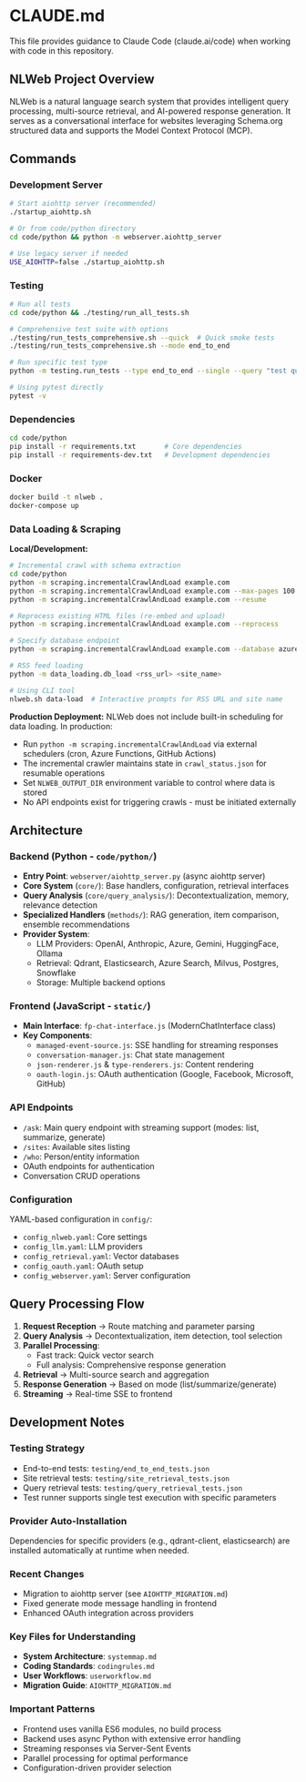 # CLAUDE.md

This file provides guidance to Claude Code (claude.ai/code) when working with code in this repository.

## NLWeb Project Overview

NLWeb is a natural language search system that provides intelligent query processing, multi-source retrieval, and AI-powered response generation. It serves as a conversational interface for websites leveraging Schema.org structured data and supports the Model Context Protocol (MCP).

## Commands

### Development Server
```bash
# Start aiohttp server (recommended)
./startup_aiohttp.sh

# Or from code/python directory
cd code/python && python -m webserver.aiohttp_server

# Use legacy server if needed
USE_AIOHTTP=false ./startup_aiohttp.sh
```

### Testing
```bash
# Run all tests
cd code/python && ./testing/run_all_tests.sh

# Comprehensive test suite with options
./testing/run_tests_comprehensive.sh --quick  # Quick smoke tests
./testing/run_tests_comprehensive.sh --mode end_to_end

# Run specific test type
python -m testing.run_tests --type end_to_end --single --query "test query"

# Using pytest directly
pytest -v
```

### Dependencies
```bash
cd code/python
pip install -r requirements.txt       # Core dependencies
pip install -r requirements-dev.txt   # Development dependencies
```

### Docker
```bash
docker build -t nlweb .
docker-compose up
```

### Data Loading & Scraping

**Local/Development:**
```bash
# Incremental crawl with schema extraction
cd code/python
python -m scraping.incrementalCrawlAndLoad example.com
python -m scraping.incrementalCrawlAndLoad example.com --max-pages 100
python -m scraping.incrementalCrawlAndLoad example.com --resume

# Reprocess existing HTML files (re-embed and upload)
python -m scraping.incrementalCrawlAndLoad example.com --reprocess

# Specify database endpoint
python -m scraping.incrementalCrawlAndLoad example.com --database azure_ai_search

# RSS feed loading
python -m data_loading.db_load <rss_url> <site_name>

# Using CLI tool
nlweb.sh data-load  # Interactive prompts for RSS URL and site name
```

**Production Deployment:**
NLWeb does not include built-in scheduling for data loading. In production:
- Run `python -m scraping.incrementalCrawlAndLoad` via external schedulers (cron, Azure Functions, GitHub Actions)
- The incremental crawler maintains state in `crawl_status.json` for resumable operations
- Set `NLWEB_OUTPUT_DIR` environment variable to control where data is stored
- No API endpoints exist for triggering crawls - must be initiated externally

## Architecture

### Backend (Python - `code/python/`)
- **Entry Point**: `webserver/aiohttp_server.py` (async aiohttp server)
- **Core System** (`core/`): Base handlers, configuration, retrieval interfaces
- **Query Analysis** (`core/query_analysis/`): Decontextualization, memory, relevance detection
- **Specialized Handlers** (`methods/`): RAG generation, item comparison, ensemble recommendations
- **Provider System**:
  - LLM Providers: OpenAI, Anthropic, Azure, Gemini, HuggingFace, Ollama
  - Retrieval: Qdrant, Elasticsearch, Azure Search, Milvus, Postgres, Snowflake
  - Storage: Multiple backend options

### Frontend (JavaScript - `static/`)
- **Main Interface**: `fp-chat-interface.js` (ModernChatInterface class)
- **Key Components**:
  - `managed-event-source.js`: SSE handling for streaming responses
  - `conversation-manager.js`: Chat state management
  - `json-renderer.js` & `type-renderers.js`: Content rendering
  - `oauth-login.js`: OAuth authentication (Google, Facebook, Microsoft, GitHub)

### API Endpoints
- `/ask`: Main query endpoint with streaming support (modes: list, summarize, generate)
- `/sites`: Available sites listing
- `/who`: Person/entity information
- OAuth endpoints for authentication
- Conversation CRUD operations

### Configuration
YAML-based configuration in `config/`:
- `config_nlweb.yaml`: Core settings
- `config_llm.yaml`: LLM providers
- `config_retrieval.yaml`: Vector databases
- `config_oauth.yaml`: OAuth setup
- `config_webserver.yaml`: Server configuration

## Query Processing Flow
1. **Request Reception** → Route matching and parameter parsing
2. **Query Analysis** → Decontextualization, item detection, tool selection
3. **Parallel Processing**:
   - Fast track: Quick vector search
   - Full analysis: Comprehensive response generation
4. **Retrieval** → Multi-source search and aggregation
5. **Response Generation** → Based on mode (list/summarize/generate)
6. **Streaming** → Real-time SSE to frontend

## Development Notes

### Testing Strategy
- End-to-end tests: `testing/end_to_end_tests.json`
- Site retrieval tests: `testing/site_retrieval_tests.json`
- Query retrieval tests: `testing/query_retrieval_tests.json`
- Test runner supports single test execution with specific parameters

### Provider Auto-Installation
Dependencies for specific providers (e.g., qdrant-client, elasticsearch) are installed automatically at runtime when needed.

### Recent Changes
- Migration to aiohttp server (see `AIOHTTP_MIGRATION.md`)
- Fixed generate mode message handling in frontend
- Enhanced OAuth integration across providers

### Key Files for Understanding
- **System Architecture**: `systemmap.md`
- **Coding Standards**: `codingrules.md`
- **User Workflows**: `userworkflow.md`
- **Migration Guide**: `AIOHTTP_MIGRATION.md`

### Important Patterns
- Frontend uses vanilla ES6 modules, no build process
- Backend uses async Python with extensive error handling
- Streaming responses via Server-Sent Events
- Parallel processing for optimal performance
- Configuration-driven provider selection